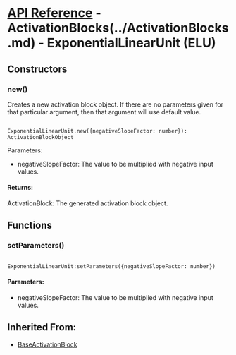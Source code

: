 # [API Reference](../../API.md) - ActivationBlocks(../ActivationBlocks.md) - ExponentialLinearUnit (ELU)

## Constructors

### new()

Creates a new activation block object. If there are no parameters given for that particular argument, then that argument will use default value.

```

ExponentialLinearUnit.new({negativeSlopeFactor: number}): ActivationBlockObject

```

Parameters:

* negativeSlopeFactor: The value to be multiplied with negative input values. 

#### Returns:

ActivationBlock: The generated activation block object.

## Functions

### setParameters()

```

ExponentialLinearUnit:setParameters({negativeSlopeFactor: number})

```

#### Parameters:

* negativeSlopeFactor: The value to be multiplied with negative input values. 

## Inherited From:

* [BaseActivationBlock](BaseActivationBlock.md)

